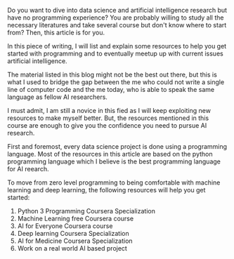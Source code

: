 

Do you want to dive into data science and artificial intelligence research but have no programming experience? You are probably willing to study all the necessary literatures and take several course but don't know where to start from? Then, this article is for you. 

In this piece of writing, I will list and explain some resources to help you get started with programming and to eventually meetup up with current issues artificial intelligence.  

The material listed in this blog might not be the best out there, but this is what I used to bridge the gap between the me who could not write a single line of computer code and the me today, who is able to speak the same language as fellow AI researchers. 

I must admit, I am still a novice in this fied as I will keep exploiting new resources to make myself better. But, the resources mentioned in this course are enough to give you the confidence you need to pursue AI research.  

First and foremost, every data science project is done using a programming language. Most of the resources in this article are based on the python programming language which I believe is the best programming language for AI reearch.  

To move from zero level programming to being comfortable with machine learning and deep learning, the following resources will help you get started: 

1. Python 3 Programming Coursera Specialization 
2. Machine Learning free Coursera course
3. AI for Everyone Coursera course
4. Deep learning Coursera Specialization
5. AI for Medicine Coursera Specialization
6. Work on a real world AI based project

